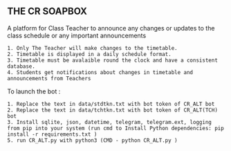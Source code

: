 ## THE CR SOAPBOX

A platform for Class Teacher to announce any changes or updates to the class schedule or any important announcements

    1. Only The Teacher will make changes to the timetable.
    2. Timetable is displayed in a daily schedule format.
    3. Timetable must be avalaible round the clock and have a consistent database.
    4. Students get notifications about changes in timetable and announcements from Teachers

To launch the bot :

    1. Replace the text in data/stdtkn.txt with bot token of CR_ALT bot
    2. Replace the text in data/tchtkn.txt with bot token of CR_ALT(TCH) bot
    3. Install sqlite, json, datetime, telegram, telegram.ext, logging from pip into your system (run cmd to Install Python dependencies: pip install -r requirements.txt )
    5. run CR_ALT.py with python3 (CMD - python CR_ALT.py )
